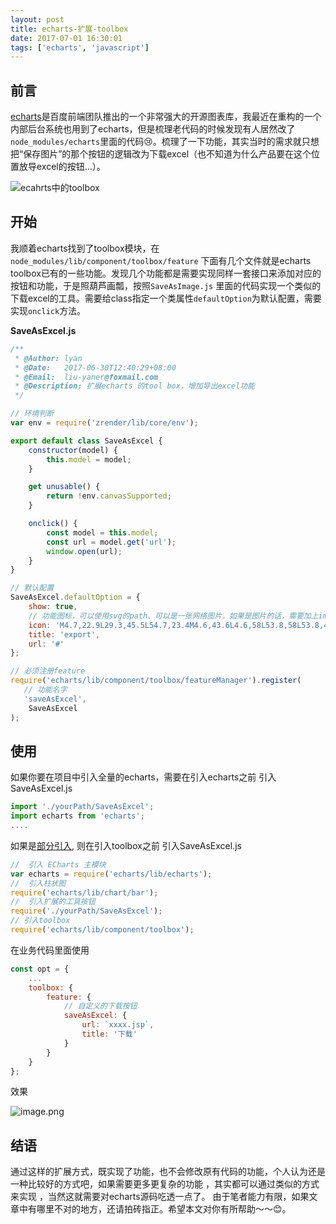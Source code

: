 ```yaml
---
layout: post
title: echarts-扩展-toolbox
date: 2017-07-01 16:30:01
tags: ['echarts', 'javascript']
---
```


## 前言 ##
[echarts](https://github.com/ecomfe/echarts)是百度前端团队推出的一个非常强大的开源图表库，我最近在重构的一个内部后台系统也用到了echarts，但是梳理老代码的时候发现有人居然改了`node_modules/echarts`里面的代码😢。梳理了一下功能，其实当时的需求就只想把“保存图片”的那个按钮的逻辑改为下载excel（也不知道为什么产品要在这个位置放导excel的按钮...）。

![ecahrts中的toolbox](http://upload-images.jianshu.io/upload_images/188895-d9b08ece2fe42010.png?imageMogr2/auto-orient/strip%7CimageView2/2/w/1240)

<!-- more -->

## 开始 ##
我顺着echarts找到了toolbox模块，在`node_modules/lib/component/toolbox/feature` 下面有几个文件就是echarts toolbox已有的一些功能。发现几个功能都是需要实现同样一套接口来添加对应的按钮和功能，于是照葫芦画瓢，按照`SaveAsImage.js` 里面的代码实现一个类似的下载excel的工具。需要给class指定一个类属性`defaultOption`为默认配置，需要实现`onclick`方法。

**SaveAsExcel.js**
```javascript
/**
 * @Author: lyan
 * @Date:   2017-06-30T12:40:29+08:00
 * @Email:  liu-yaner@foxmail.com
 * @Description: 扩展echarts 的tool box，增加导出excel功能
 */

// 环境判断
var env = require('zrender/lib/core/env');

export default class SaveAsExcel {
    constructor(model) {
        this.model = model;
    }

    get unusable() {
        return !env.canvasSupported;
    }

    onclick() {
        const model = this.model;
        const url = model.get('url');
        window.open(url);
    }
}

// 默认配置
SaveAsExcel.defaultOption = {
    show: true,
    // 功能图标，可以使用svg的path、可以是一张网络图片，如果是图片的话，需要加上image://前缀，比如icon: 'image://http://example.com/xxx.png'
    icon: 'M4.7,22.9L29.3,45.5L54.7,23.4M4.6,43.6L4.6,58L53.8,58L53.8,43.6M29.2,45.1L29.2,0',
    title: 'export',
    url: '#'
};

// 必须注册feature
require('echarts/lib/component/toolbox/featureManager').register(
   // 功能名字   
   'saveAsExcel',
    SaveAsExcel
);
```
## 使用 ##
如果你要在项目中引入全量的echarts，需要在引入echarts之前 引入SaveAsExcel.js
```javascript
import './yourPath/SaveAsExcel';
import echarts from 'echarts';
....
```
如果是[部分引入](http://echarts.baidu.com/tutorial.html#%E5%9C%A8%20webpack%20%E4%B8%AD%E4%BD%BF%E7%94%A8%20ECharts), 则在引入toolbox之前 引入SaveAsExcel.js
```javascript
//  引入 ECharts 主模块
var echarts = require('echarts/lib/echarts');
//  引入柱状图
require('echarts/lib/chart/bar');
//  引入扩展的工具按钮
require('./yourPath/SaveAsExcel');
// 引入toolbox
require('echarts/lib/component/toolbox');
```

在业务代码里面使用
```javascript
const opt = {
    ...
    toolbox: {
        feature: {
            // 自定义的下载按钮
            saveAsExcel: {
                url: `xxxx.jsp`,
                title: '下载'
            }
        }
    }
};
```
效果

![image.png](http://upload-images.jianshu.io/upload_images/188895-44ab5f1a4d63eafa.png?imageMogr2/auto-orient/strip%7CimageView2/2/w/1240)

## 结语
通过这样的扩展方式，既实现了功能，也不会修改原有代码的功能，个人认为还是一种比较好的方式吧，如果需要更多更复杂的功能 ，其实都可以通过类似的方式来实现 ，当然这就需要对echarts源码吃透一点了。
由于笔者能力有限，如果文章中有哪里不对的地方，还请拍砖指正。希望本文对你有所帮助～～😊。